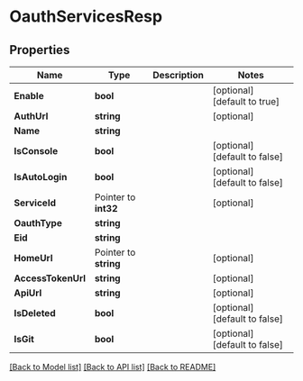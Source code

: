 # OauthServicesResp

## Properties

Name | Type | Description | Notes
------------ | ------------- | ------------- | -------------
**Enable** | **bool** |  | [optional] [default to true]
**AuthUrl** | **string** |  | [optional] 
**Name** | **string** |  | 
**IsConsole** | **bool** |  | [optional] [default to false]
**IsAutoLogin** | **bool** |  | [optional] [default to false]
**ServiceId** | Pointer to **int32** |  | [optional] 
**OauthType** | **string** |  | 
**Eid** | **string** |  | 
**HomeUrl** | Pointer to **string** |  | [optional] 
**AccessTokenUrl** | **string** |  | [optional] 
**ApiUrl** | **string** |  | [optional] 
**IsDeleted** | **bool** |  | [optional] [default to false]
**IsGit** | **bool** |  | [optional] [default to false]

[[Back to Model list]](../README.md#documentation-for-models) [[Back to API list]](../README.md#documentation-for-api-endpoints) [[Back to README]](../README.md)


